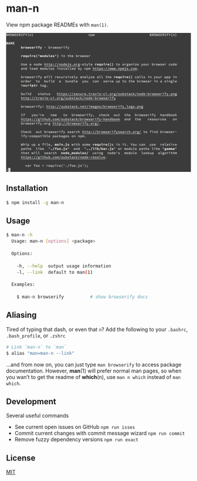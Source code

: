 # man-n
View npm package READMEs with `man(1)`.

![screenshot of man-n showing the browserify docs](screenshot.png)

## Installation
```sh
$ npm install -g man-n
```

## Usage
```sh
$ man-n -h
  Usage: man-n [options] <package>

  Options:

    -h, --help  output usage information
    -l, --link  default to man(1)

  Examples:

    $ man-n browserify          # show browserify docs
```

## Aliasing

Tired of typing that dash, or even that `n`? Add the following to your
`.bashrc`, `.bash_profile`, or `.zshrc`

```sh
# Link `man-n` to `man`
$ alias "man=man-n --link"
```

...and from now on, you can just type `man browserify` to access package
documentation. However, **man**(1) will prefer normal man pages, so when you
wan’t to get the readme of **which**(n), use `man n which` instead of
`man which`.

## Development

Several useful commands

* See current open issues on GitHub `npm run isses`
* Commit current changes with commit message wizard `npm run commit`
* Remove fuzzy dependency versions `npm run exact`

## License
[MIT](https://tldrlegal.com/license/mit-license)
